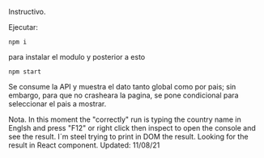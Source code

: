 Instructivo.

Ejecutar:
```
npm i 
```

para instalar el modulo y posterior a esto
```
npm start
```

Se consume la API y muestra el dato tanto global como por pais; 
sin embargo, para que no crasheara la pagina, se pone condicional para seleccionar
el pais a mostrar.

Nota.
In this moment the "correctly" run is typing the country name in Englsh and press "F12" or right click then inspect to open the console and see the result.
I´m steel trying to print in DOM the result. Looking for the result in React component.
Updated: 11/08/21
